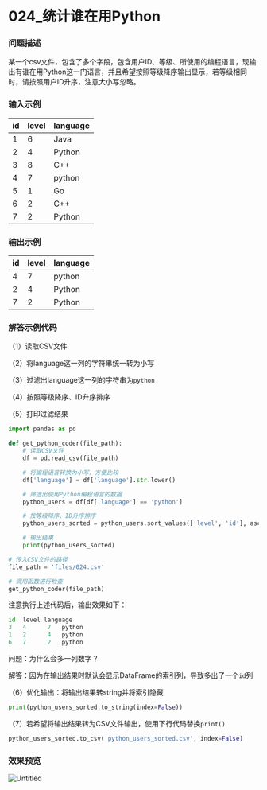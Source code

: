 # 024_统计谁在用Python

### 问题描述

某一个csv文件，包含了多个字段，包含用户ID、等级、所使用的编程语言，现输出有谁在用Python这一门语言，并且希望按照等级降序输出显示，若等级相同时，请按照用户ID升序，注意大小写忽略。

### 输入示例

| id | level | language |
| --- | --- | --- |
| 1 | 6 | Java |
| 2 | 4 | Python |
| 3 | 8 | C++ |
| 4 | 7 | python |
| 5 | 1 | Go |
| 6 | 2 | C++ |
| 7 | 2 | Python |

### 输出示例

| id | level | language |
| --- | --- | --- |
| 4 | 7 | python |
| 2 | 4 | Python |
| 7 | 2 | Python |

### 解答示例代码

（1）读取CSV文件

（2）将language这一列的字符串统一转为小写

（3）过滤出language这一列的字符串为`python`

（4）按照等级降序、ID升序排序

（5）打印过滤结果

```python
import pandas as pd

def get_python_coder(file_path):
    # 读取CSV文件
    df = pd.read_csv(file_path)

    # 将编程语言转换为小写，方便比较
    df['language'] = df['language'].str.lower()

    # 筛选出使用Python编程语言的数据
    python_users = df[df['language'] == 'python']

    # 按等级降序、ID升序排序
    python_users_sorted = python_users.sort_values(['level', 'id'], ascending=[False, True])

    # 输出结果
    print(python_users_sorted)

# 传入CSV文件的路径
file_path = 'files/024.csv'

# 调用函数进行检查
get_python_coder(file_path)
```

注意执行上述代码后，输出效果如下：

```python
id  level language
3   4      7   python
1   2      4   python
6   7      2   python
```

问题：为什么会多一列数字？

解答：因为在输出结果时默认会显示DataFrame的索引列，导致多出了一个`id`列

（6）优化输出：将输出结果转string并将索引隐藏

```python
print(python_users_sorted.to_string(index=False))
```

（7）若希望将输出结果转为CSV文件输出，使用下行代码替换`print()`

```python
python_users_sorted.to_csv('python_users_sorted.csv', index=False)
```

### 效果预览

![Untitled](024_%E7%BB%9F%E8%AE%A1%E8%B0%81%E5%9C%A8%E7%94%A8Python%207d9bc34a6b3847b6869d040b659379a8/Untitled.png)